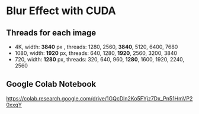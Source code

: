 # Blur Effect with CUDA

## Threads for each image
* 4K, width: **3840** px , threads: 1280, 2560, **3840**, 5120, 6400, 7680
* 1080, width: **1920** px, threads: 640, 1280, **1920**, 2560, 3200, 3840
* 720, width: **1280** px, threads: 320, 640, 960, **1280**, 1600, 1920, 2240, 2560

## Google Colab Notebook
https://colab.research.google.com/drive/1GQcDln2Ko5FYjz7Dx_Pn51HmVP20xxqY